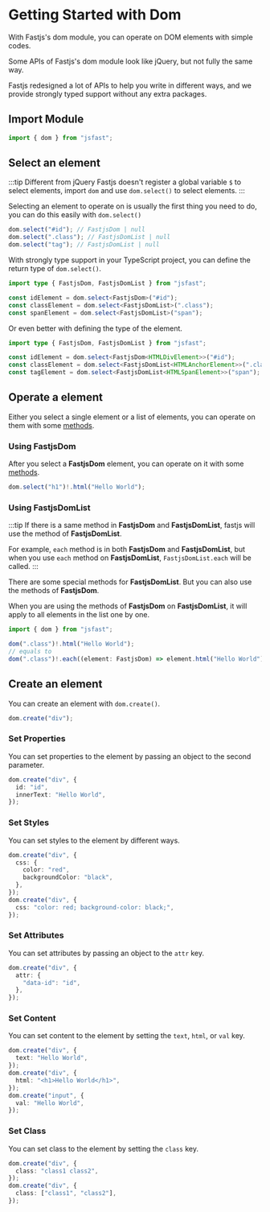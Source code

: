 # Getting Started with Dom

With Fastjs's dom module, you can operate on DOM elements with simple codes.

Some APIs of Fastjs's dom module look like jQuery, but not fully the same way.

Fastjs redesigned a lot of APIs to help you write in different ways, and we provide strongly typed support without any extra packages.

## Import Module

```typescript
import { dom } from "jsfast";
```

## Select an element

:::tip Different from jQuery
Fastjs doesn't register a global variable `$` to select elements, import `dom` and use `dom.select()` to select elements.
:::

Selecting an element to operate on is usually the first thing you need to do, you can do this easily with `dom.select()`

```typescript
dom.select("#id"); // FastjsDom | null
dom.select(".class"); // FastjsDomList | null
dom.select("tag"); // FastjsDomList | null
```

With strongly type support in your TypeScript project, you can define the return type of `dom.select()`.

```typescript
import type { FastjsDom, FastjsDomList } from "jsfast";

const idElement = dom.select<FastjsDom>("#id");
const classElement = dom.select<FastjsDomList>(".class");
const spanElement = dom.select<FastjsDomList>("span");
```

Or even better with defining the type of the element.

```typescript
import type { FastjsDom, FastjsDomList } from "jsfast";

const idElement = dom.select<FastjsDom<HTMLDivElement>>("#id");
const classElement = dom.select<FastjsDomList<HTMLAnchorElement>>(".class");
const tagElement = dom.select<FastjsDomList<HTMLSpanElement>>("span");
```

## Operate a element

Either you select a single element or a list of elements, you can operate on them with some [methods](./api.md).

### Using FastjsDom

After you select a **FastjsDom** element, you can operate on it with some [methods](./api.md).

```typescript
dom.select("h1")!.html("Hello World");
```

### Using FastjsDomList

:::tip
If there is a same method in **FastjsDom** and **FastjsDomList**, fastjs will use the method of **FastjsDomList**.

For example, `each` method is in both **FastjsDom** and **FastjsDomList**, but when you use `each` method on **FastjsDomList**, `FastjsDomList.each` will be called.
:::

There are some special methods for **FastjsDomList**. But you can also use the methods of **FastjsDom**.

When you are using the methods of **FastjsDom** on **FastjsDomList**, it will apply to all elements in the list one by one.

```typescript
import { dom } from "jsfast";

dom(".class")!.html("Hello World");
// equals to
dom(".class")!.each((element: FastjsDom) => element.html("Hello World"));
```

## Create an element

You can create an element with `dom.create()`.

```typescript
dom.create("div");
```

### Set Properties

You can set properties to the element by passing an object to the second parameter.

```typescript
dom.create("div", {
  id: "id",
  innerText: "Hello World",
});
```

### Set Styles

You can set styles to the element by different ways.

```typescript
dom.create("div", {
  css: {
    color: "red",
    backgroundColor: "black",
  },
});
dom.create("div", {
  css: "color: red; background-color: black;",
});
```

### Set Attributes

You can set attributes by passing an object to the `attr` key.

```typescript
dom.create("div", {
  attr: {
    "data-id": "id",
  },
});
```

### Set Content

You can set content to the element by setting the `text`, `html`, or `val` key.

```typescript
dom.create("div", {
  text: "Hello World",
});
dom.create("div", {
  html: "<h1>Hello World</h1>",
});
dom.create("input", {
  val: "Hello World",
});
```

### Set Class

You can set class to the element by setting the `class` key.

```typescript
dom.create("div", {
  class: "class1 class2",
});
dom.create("div", {
  class: ["class1", "class2"],
});
```